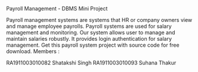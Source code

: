 Payroll Management -  DBMS Mini Project

Payroll management systems are systems that HR or company owners view and manage employee payrolls. Payroll systems are used for salary management and monitoring. Our system allows user to manage and maintain salaries robustly. It provides login authentication for salary management. Get this payroll system project with source code for free download.
Members : 

RA1911003010082 Shatakshi Singh
RA1911003010093 Suhana Thakur
